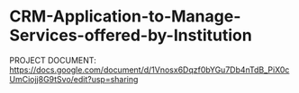 # CRM-Application-to-Manage-Services-offered-by-Institution

PROJECT DOCUMENT: https://docs.google.com/document/d/1Vnosx6Dqzf0bYGu7Db4nTdB_PiX0cUmCiojj8G9tSvo/edit?usp=sharing
